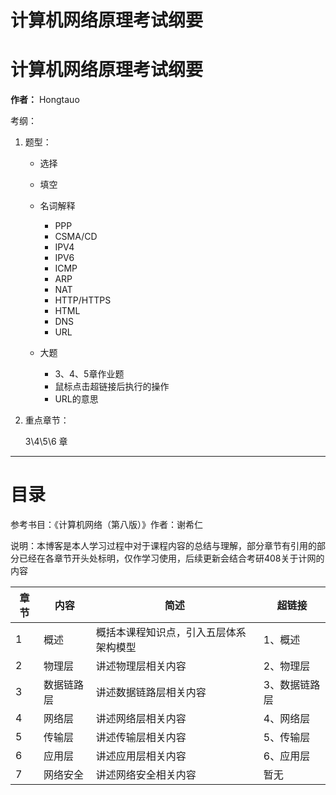 # 计算机网络原理考试纲要

# 计算机网络原理考试纲要

**作者：** Hongtauo

考纲：

1. 题型：

    * 选择
    * 填空
    * 名词解释

      * PPP
      * CSMA/CD
      * IPV4
      * IPV6
      * ICMP
      * ARP
      * NAT
      * HTTP/HTTPS
      * HTML
      * DNS
      * URL
    * 大题

      * 3、4、5章作业题
      * 鼠标点击超链接后执行的操作
      * URL的意思
2. 重点章节：

    3\4\5\6 章

---

# 目录

参考书目：《计算机网络（第八版）》作者：谢希仁

说明：本博客是本人学习过程中对于课程内容的总结与理解，部分章节有引用的部分已经在各章节开头处标明，仅作学习使用，后续更新会结合考研408关于计网的内容

|章节|内容|简述|超链接|
| ------| ------------| ----------------------------------------| ---------------|
|1|概述|概括本课程知识点，引入五层体系架构模型|1、概述|
|2|物理层|讲述物理层相关内容|2、物理层|
|3|数据链路层|讲述数据链路层相关内容|3、数据链路层|
|4|网络层|讲述网络层相关内容|4、网络层|
|5|传输层|讲述传输层相关内容|5、传输层|
|6|应用层|讲述应用层相关内容|6、应用层|
|7|网络安全|讲述网络安全相关内容|暂无|

‍
